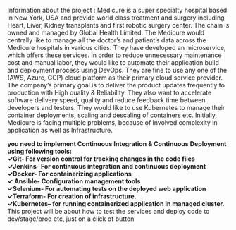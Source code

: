 Information about the project :
 Medicure is a super specialty hospital based in New York, USA and provide world class treatment and surgery
 including Heart, Liver, Kidney transplants and first robotic surgery center. The chain is owned and managed by Global
 Health Limited. The Medicure would centrally like to manage all the doctor’s and patient’s data across the Medicure
 hospitals in various cities. They have developed an microservice, which offers these services. In order to reduce
 unnecessary maintenance cost and manual labor, they would like to automate their application build and deployment
 process using DevOps. They are fine to use any one of the (AWS, Azure, GCP) cloud platform as their primary cloud
 service provider. The company’s primary goal is to deliver the product updates frequently to production with High
 quality & Reliability. They also want to accelerate software delivery speed, quality and reduce feedback time between
 developers and testers. They would like to use Kubernetes to manage their container deployments, scaling and
 descaling of containers etc. Initially, Medicure is facing multiple problems, because of involved complexity in
 application as well as Infrastructure.

 **you need to implement Continuous Integration & Continuous Deployment using following tools:** <br>
 **✓Git- For version control for tracking changes in the code files** <br>
 **✓Jenkins- For continuous integration and continuous deployment** <br>
 **✓Docker- For containerizing applications** <br>
 **✓ Ansible- Configuration management tools** <br>
 **✓Selenium- For automating tests on the deployed web application** <br>
 **✓Terraform- For creation of infrastructure.** <br>
 **✓Kubernetes– for running containerized application in managed cluster.** <br>
 This project will be about how to test the services and deploy code to dev/stage/prod etc, just on a click of button
